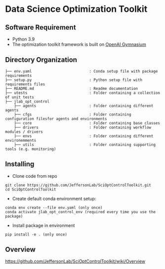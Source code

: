 # Data Science Optimization Toolkit

## Software Requirement

- Python 3.9
- The optimization toolkit framework is built on [OpenAI Gymnasium](https://github.com/Farama-Foundation/Gymnasium)


## Directory Organization
```
├── env.yaml                          : Conda setup file with package requirements
├── setup.py                          : Python setup file with requirements files
├── README.md                         : Readme documentation
├── utests                            : Folder containing a collection of unit tests
├── jlab_opt_control
    ├── agents                        : Folder containing different agents
    ├── cfgs                          : Folder containing configuration filesfor agents and environments
    ├── core                          : Folder containing base classes
    ├── drivers                       : Folder containing workflow modules / drivers
    ├── envs                          : Folder containing different environemments 
    ├── utils                         : Folder containing supporting tools (e.g. monitoring)
```

## Installing

- Clone code from repo
```
git clone https://github.com/JeffersonLab/SciOptControlToolkit.git
cd SciOptControlToolkit
```

* Create default conda environment setup:
```
conda env create --file env.yaml (only once)
conda activate jlab_opt_control_env (required every time you use the package)
```

- Install package in environment
```
pip install -e . (only once)
```
## Overview 
https://github.com/JeffersonLab/SciOptControlToolkit/wiki/Overview
